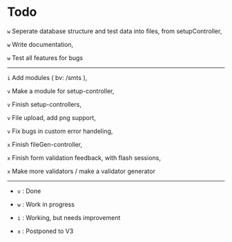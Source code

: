 # Todo

`w` Seperate database structure and test data into files, from setupController,

`w` Write documentation,

`w` Test all features for bugs

---

`i` Add modules ( bv: /smts ),

`v` Make a module for setup-controller,

`v` Finish setup-controllers,

`v` File upload, add png support,

`v` Fix bugs in custom error handeling,

`x` Finish fileGen-controller,

`x` Finish form validation feedback, with flash sessions,

`x` Make more validators / make a validator generator

---

* `v` : Done

* `w` : Work in progress

* `i` : Working, but needs improvement

* `x` : Postponed to V3